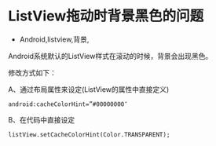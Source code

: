 # ListView拖动时背景黑色的问题
- Android,listview,背景,

Android系统默认的ListView样式在滚动的时候，背景会出现黑色。


修改方式如下：

A、通过布局属性来设定(ListView的属性中直接定义)

    android:cacheColorHint=”#00000000″

B、在代码中直接设定

    listView.setCacheColorHint(Color.TRANSPARENT);
